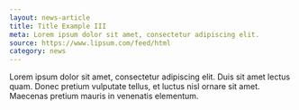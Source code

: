 ```yaml
---
layout: news-article
title: Title Example III
meta: Lorem ipsum dolor sit amet, consectetur adipiscing elit.
source: https://www.lipsum.com/feed/html
category: news
---
```


Lorem ipsum dolor sit amet, consectetur adipiscing elit. Duis sit amet lectus quam. Donec pretium vulputate tellus, et luctus nisl ornare sit amet. Maecenas pretium mauris in venenatis elementum.